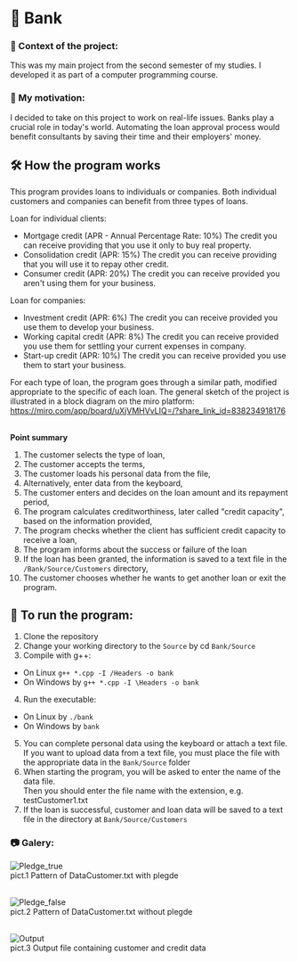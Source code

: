 # 🏦 Bank 	
### 💬 Context of the project:
This was my main project from the second semester of my studies.
I developed it as part of a computer programming course.

### 🚀 My motivation:
I decided to take on this project to work on real-life issues. 
Banks play a crucial role in today's world. 
Automating the loan approval process would benefit consultants by saving their time and their employers' money.

## 🛠️ How the program works
This program provides loans to individuals or companies.
  Both individual customers and companies can benefit from three types of loans.

Loan for individual clients:
- Mortgage credit (APR - Annual Percentage Rate: 10%)
The credit you can receive providing that you use it only to buy real property.
- Consolidation credit (APR: 15%)
The credit you can receive providing that you will use it to repay other credit.
- Consumer credit (APR: 20%)
The credit you can receive provided you aren't using them for your business.


Loan for companies:
- Investment credit (APR: 6%)
The credit you can receive provided you use them to develop your business.
- Working capital credit (APR: 8%)
The credit you can receive provided you use them for settling your current expenses in company.
- Start-up credit (APR: 10%)
The credit you can receive provided you use them to start your business.

For each type of loan, the program goes through a similar path, modified appropriate to the specific of each loan.
The general sketch of the project is illustrated in a block diagram on the miro platform:
https://miro.com/app/board/uXjVMHVvLIQ=/?share_link_id=838234918176

<br>****Point summary****
1. The customer selects the type of loan,
2. The customer accepts the terms,
3. The customer loads his personal data from the file,
4. Alternatively, enter data from the keyboard,
5. The customer enters and decides on the loan amount and its repayment period,
6. The program calculates creditworthiness, later called "credit capacity", based on the information provided,
7. The program checks whether the client has sufficient credit capacity to receive a loan,
8. The program informs about the success or failure of the loan
9. If the loan has been granted, the information is saved to a text file in the `/Bank/Source/Customers` directory,
10. The customer chooses whether he wants to get another loan or exit the program.

## 📌 To run the program:
1. Clone the repository
2. Change your working directory to the `Source` by cd `Bank/Source`
3. Compile with g++:
- On Linux `g++ *.cpp -I /Headers -o bank`
- On Windows by `g++ *.cpp -I \Headers -o bank`
4. Run the executable:
- On Linux by `./bank`
- On Windows by `bank`
5. You can complete personal data using the keyboard or attach a text file. <br>
If you want to upload data from a text file, you must place the file with the appropriate data in the `Bank/Source` folder
6. When starting the program, you will be asked to enter the name of the data file.<br> Then you should enter the file name with the extension, e.g. testCustomer1.txt
7. If the loan is successful, customer and loan data will be saved to a text file in the directory at `Bank/Source/Customers`

### 📷 Galery:

![Pledge_true](https://github.com/karlikp/Bank/assets/115083597/12152da6-9204-4275-8a58-55f6b4489e90)
<br>pict.1 Pattern of DataCustomer.txt with plegde<br><br>

![Pledge_false](https://github.com/karlikp/Bank/assets/115083597/fd004222-0c5d-4996-835a-4c14c899f84e)
<br>pict.2 Pattern of DataCustomer.txt without plegde<br><br>
  
![Output](https://github.com/karlikp/Bank/assets/115083597/a2ae03cc-afc3-4154-b2c7-329b48c2edbf)
<br>pict.3 Output file containing customer and credit data<br><br>






